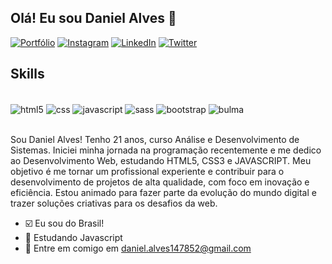 
## Olá! Eu sou Daniel Alves 🤙

[![Portfólio](https://img.shields.io/badge/website-000000?style=for-the-badge&logo=About.me&logoColor=white)](https://www.instagram.com/d_alvesx/)
[![Instagram](https://img.shields.io/badge/Instagram-E4405F?style=for-the-badge&logo=instagram&logoColor=white)](https://www.instagram.com/d_alvesx/)
[![LinkedIn](https://img.shields.io/badge/LinkedIn-0077B5?style=for-the-badge&logo=linkedin&logoColor=white)](https://www.linkedin.com/in/carlosdanielcastelobranco/)
[![Twitter](https://img.shields.io/badge/Twitter-1DA1F2?style=for-the-badge&logo=twitter&logoColor=white)](https://twitter.com/elkingn_?s=21&t=3WsEFrIH92jDWq_uFunMDg)

## Skills

<div style="inline_block"><br/>
  <img align="center" alt="html5" src="https://img.shields.io/badge/HTML5-E34F26?style=for-the-badge&logo=html5&logoColor=white" />
  <img align="center" alt="css" src="https://img.shields.io/badge/CSS3-1572B6?style=for-the-badge&logo=css3&logoColor=white" />
  <img align="center" alt="javascript" src="https://img.shields.io/badge/JavaScript-323330?style=for-the-badge&logo=javascript&logoColor=F7DF1E" />
 <img align="center" alt="sass" src="https://img.shields.io/badge/Sass-CC6699?style=for-the-badge&logo=sass&logoColor=white" />
 <img align="center" alt="bootstrap" src="https://img.shields.io/badge/Bootstrap-563D7C?style=for-the-badge&logo=bootstrap&logoColor=white" />
 <img align="center" alt="bulma" src="https://img.shields.io/badge/bulma-00D0B1?style=for-the-badge&logo=bulma&logoColor=white" />
</div><br/>

Sou Daniel Alves! Tenho 21 anos, curso Análise e Desenvolvimento de Sistemas. Iniciei minha jornada na programação recentemente e me dedico ao Desenvolvimento Web, estudando HTML5, CSS3 e JAVASCRIPT. Meu objetivo é me tornar um profissional experiente e contribuir para o desenvolvimento de projetos de alta qualidade, com foco em inovação e eficiência. Estou animado para fazer parte da evolução do mundo digital e trazer soluções criativas para os desafios da web.

- ☑️  Eu sou do Brasil!
- 📘 Estudando Javascript  
- 📧 Entre em comigo em daniel.alves147852@gmail.com

